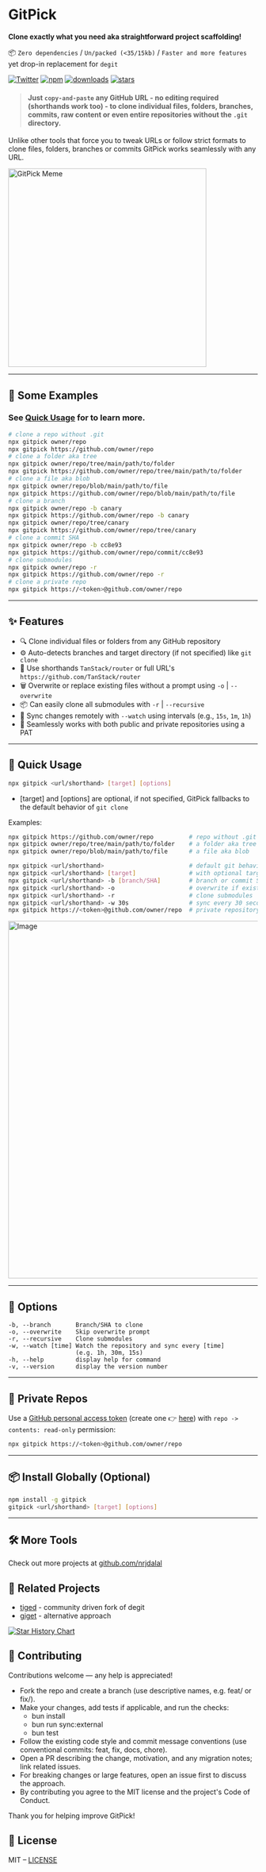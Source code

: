 # GitPick

<!--  -->

**Clone exactly what you need aka straightforward project scaffolding!**

📦 `Zero dependencies` / `Un/packed (<35/15kb)` / `Faster and more features` yet drop-in replacement for `degit`

[![Twitter](https://img.shields.io/twitter/follow/nrjdalal_dev?label=%40nrjdalal_dev)](https://twitter.com/nrjdalal_dev)
[![npm](https://img.shields.io/npm/v/gitpick?color=red&logo=npm)](https://www.npmjs.com/package/gitpick)
[![downloads](https://img.shields.io/npm/dt/gitpick?color=red&logo=npm)](https://www.npmjs.com/package/gitpick)
[![stars](https://img.shields.io/github/stars/nrjdalal/gitpick?color=blue)](https://github.com/nrjdalal/gitpick)

> #### Just `copy-and-paste` any GitHub URL - no editing required (shorthands work too) - to clone individual files, folders, branches, commits, raw content or even entire repositories without the `.git` directory.

Unlike other tools that force you to tweak URLs or follow strict formats to clone files, folders, branches or commits GitPick works seamlessly with any URL.

<img width="400" alt="GitPick Meme" src="https://github.com/user-attachments/assets/180c3e5b-320c-48d7-aaf9-a7402e74c882" />

---

## 📖 Some Examples

### See [Quick Usage](#-quick-usage) for to learn more.

```sh
# clone a repo without .git
npx gitpick owner/repo
npx gitpick https://github.com/owner/repo
# clone a folder aka tree
npx gitpick owner/repo/tree/main/path/to/folder
npx gitpick https://github.com/owner/repo/tree/main/path/to/folder
# clone a file aka blob
npx gitpick owner/repo/blob/main/path/to/file
npx gitpick https://github.com/owner/repo/blob/main/path/to/file
# clone a branch
npx gitpick owner/repo -b canary
npx gitpick https://github.com/owner/repo -b canary
npx gitpick owner/repo/tree/canary
npx gitpick https://github.com/owner/repo/tree/canary
# clone a commit SHA
npx gitpick owner/repo -b cc8e93
npx gitpick https://github.com/owner/repo/commit/cc8e93
# clone submodules
npx gitpick owner/repo -r
npx gitpick https://github.com/owner/repo -r
# clone a private repo
npx gitpick https://<token>@github.com/owner/repo
```

---

## ✨ Features

- 🔍 Clone individual files or folders from any GitHub repository
- ⚙️ Auto-detects branches and target directory (if not specified) like `git clone`
- 🧠 Use shorthands `TanStack/router` or full URL's `https://github.com/TanStack/router`
- 🗑️ Overwrite or replace existing files without a prompt using `-o` | `--overwrite`
- 📦 Can easily clone all submodules with `-r` | `--recursive`
- 🔁 Sync changes remotely with `--watch` using intervals (e.g., `15s`, `1m`, `1h`)
- 🔐 Seamlessly works with both public and private repositories using a PAT

---

## 🚀 Quick Usage

```sh
npx gitpick <url/shorthand> [target] [options]
```

- [target] and [options] are optional, if not specified, GitPick fallbacks to the default behavior of `git clone`

Examples:

```sh
npx gitpick https://github.com/owner/repo          # repo without .git
npx gitpick owner/repo/tree/main/path/to/folder    # a folder aka tree
npx gitpick owner/repo/blob/main/path/to/file      # a file aka blob

npx gitpick <url/shorthand>                        # default git behavior
npx gitpick <url/shorthand> [target]               # with optional target
npx gitpick <url/shorthand> -b [branch/SHA]        # branch or commit SHA
npx gitpick <url/shorthand> -o                     # overwrite if exists
npx gitpick <url/shorthand> -r                     # clone submodules
npx gitpick <url/shorthand> -w 30s                 # sync every 30 seconds
npx gitpick https://<token>@github.com/owner/repo  # private repository
```

<img width="720" alt="Image" src="https://github.com/user-attachments/assets/ddbc41b4-bfc6-4287-bb85-eb949d723591" />

---

## 🔧 Options

```
-b, --branch       Branch/SHA to clone
-o, --overwrite    Skip overwrite prompt
-r, --recursive    Clone submodules
-w, --watch [time] Watch the repository and sync every [time]
                   (e.g. 1h, 30m, 15s)
-h, --help         display help for command
-v, --version      display the version number
```

---

## 🔐 Private Repos

Use a [GitHub personal access token](https://docs.github.com/en/authentication/keeping-your-account-and-data-secure/managing-your-personal-access-tokens#about-personal-access-tokens) (create one 👉 [here](https://github.com/settings/personal-access-tokens/new)) with `repo -> contents: read-only` permission:

```sh
npx gitpick https://<token>@github.com/owner/repo
```

---

## 📦 Install Globally (Optional)

```sh
npm install -g gitpick
gitpick <url/shorthand> [target] [options]
```

---

## 🛠 More Tools

Check out more projects at [github.com/nrjdalal](https://github.com/nrjdalal)

## 🔗 Related Projects

- [tiged](https://github.com/tiged/tiged) - community driven fork of degit
- [giget](https://github.com/unjs/giget) - alternative approach

[![Star History Chart](https://api.star-history.com/svg?repos=nrjdalal/gitpick,tiged/tiged,unjs/giget&type=timeline&logscale&legend=top-left)](https://www.star-history.com/#nrjdalal/gitpick&tiged/tiged&unjs/giget&type=timeline&logscale&legend=top-left)

## 🤝 Contributing

Contributions welcome — any help is appreciated!

- Fork the repo and create a branch (use descriptive names, e.g. feat/<name> or fix/<name>).
- Make your changes, add tests if applicable, and run the checks:
  - bun install
  - bun run sync:external
  - bun test
- Follow the existing code style and commit message conventions (use conventional commits: feat, fix, docs, chore).
- Open a PR describing the change, motivation, and any migration notes; link related issues.
- For breaking changes or large features, open an issue first to discuss the approach.
- By contributing you agree to the MIT license and the project's Code of Conduct.

Thank you for helping improve GitPick!

## 📄 License

MIT – [LICENSE](LICENSE)
